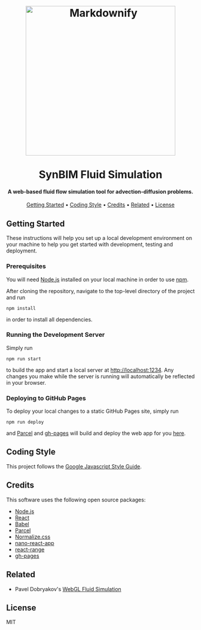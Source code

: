 <h1 align="center">
  <br>
  <a href="https://rafaelanderka.com/synbim-fluid-simulation/"><img src="http://www.synbim.co.uk/uploads/2/2/4/4/22449348/geetanjalipatwa-12072017-final.jpg" alt="Markdownify" width="400"></a>
  <br>
  <br>
  SynBIM Fluid Simulation
  <br>
</h1>

<h4 align="center">A web-based fluid flow simulation tool for advection-diffusion problems.</h4>

<p align="center">
  <a href="#getting-started">Getting Started</a> •
  <a href="#coding-style">Coding Style</a> •
  <a href="#credits">Credits</a> •
  <a href="#related">Related</a> •
  <a href="#license">License</a>
</p>

## Getting Started

These instructions will help you set up a local development environment on your machine to help you get started with development, testing and deployment.

### Prerequisites

You will need [Node.js](https://nodejs.org/) installed on your local machine in order to use [npm](https://www.npmjs.com).

After cloning the repository, navigate to the top-level directory of the project and run

```
npm install
```

in order to install all dependencies.

### Running the Development Server

Simply run

```
npm run start
```

to build the app and start a local server at [http://localhost:1234](http://localhost:1234). Any changes you make while the server is running will automatically be reflected in your browser.

### Deploying to GitHub Pages

To deploy your local changes to a static GitHub Pages site, simply run

```
npm run deploy
```

and [Parcel](https://parceljs.org) and [gh-pages](https://github.com/tschaub/gh-pages) will build and deploy the web app for you [here](https://rafaelanderka.com/synbim-fluid-simulation/).

## Coding Style

This project follows the [Google Javascript Style Guide](https://google.github.io/styleguide/jsguide.html).

## Credits

This software uses the following open source packages:

- [Node.js](https://nodejs.org/)
- [React](https://reactjs.org)
- [Babel](https://babeljs.io)
- [Parcel](https://parceljs.org)
- [Normalize.css](http://necolas.github.io/normalize.css/)
- [nano-react-app](https://github.com/nano-react-app/nano-react-app)
- [react-range](https://github.com/tajo/react-range)
- [gh-pages](https://github.com/tschaub/gh-pages)

## Related

- Pavel Dobryakov's [WebGL Fluid Simulation](https://github.com/PavelDoGreat/WebGL-Fluid-Simulation)

## License

MIT

